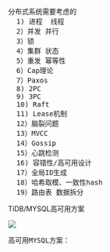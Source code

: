 <pre>
分布式系统需要考虑的
  1) 进程  线程
  2）并发 并行
  3）锁
  4）集群 状态
  5）重发 幂等性
  6）Cap理论
  7）Paxos
  8) 2PC
  9) 3PC
  10) Raft
  11) Lease机制
  12）脑裂问题
  13）MVCC
  14）Gossip
  15）心跳检测
  16) 容错性/高可用设计
  17）全局ID生成
  18）哈希取模、一致性hash
  19）路由表 数据拆分
</pre>

TiDB/MYSQL高可用方案

![](https://i.imgur.com/CR6yLb7.png)

<pre>
高可用MYSQL方案：
      
</pre>

